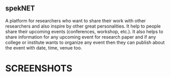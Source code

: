 ## spekNET
A platform for researchers who want to share their work with other researchers and also inspire by other great personalities. It help to people share their upcoming events (conferences, workshop, etc.).
It also helps to share information for any upcoming event for research paper and if any college or institute wants to organize any event then they can publish about the event with date, time, venue too.

# SCREENSHOTS

